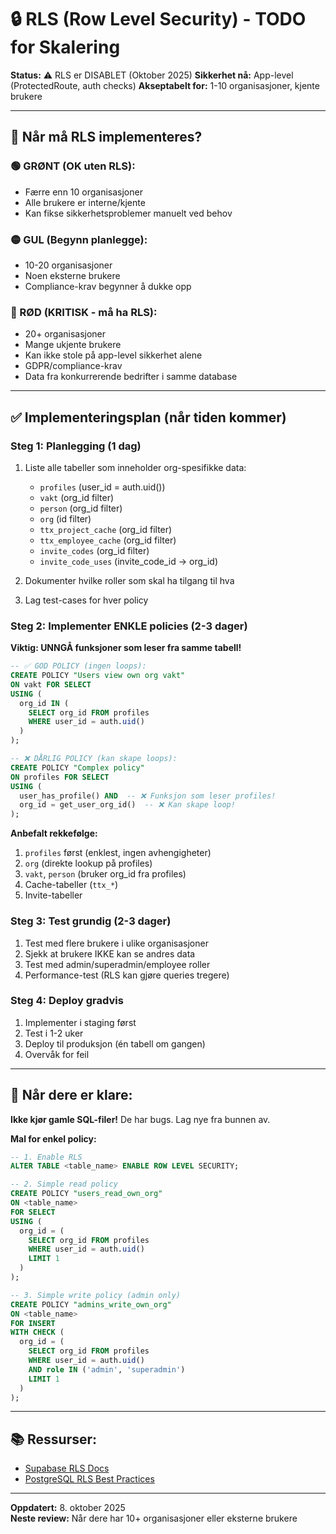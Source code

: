 # 🔒 RLS (Row Level Security) - TODO for Skalering

**Status:** ⚠️ RLS er DISABLET (Oktober 2025)
**Sikkerhet nå:** App-level (ProtectedRoute, auth checks)
**Akseptabelt for:** 1-10 organisasjoner, kjente brukere

---

## 📅 Når må RLS implementeres?

### 🟢 GRØNT (OK uten RLS):
- Færre enn 10 organisasjoner
- Alle brukere er interne/kjente
- Kan fikse sikkerhetsproblemer manuelt ved behov

### 🟡 GUL (Begynn planlegge):
- 10-20 organisasjoner
- Noen eksterne brukere
- Compliance-krav begynner å dukke opp

### 🔴 RØD (KRITISK - må ha RLS):
- 20+ organisasjoner
- Mange ukjente brukere
- Kan ikke stole på app-level sikkerhet alene
- GDPR/compliance-krav
- Data fra konkurrerende bedrifter i samme database

---

## ✅ Implementeringsplan (når tiden kommer)

### Steg 1: Planlegging (1 dag)
1. Liste alle tabeller som inneholder org-spesifikke data:
   - `profiles` (user_id = auth.uid())
   - `vakt` (org_id filter)
   - `person` (org_id filter)
   - `org` (id filter)
   - `ttx_project_cache` (org_id filter)
   - `ttx_employee_cache` (org_id filter)
   - `invite_codes` (org_id filter)
   - `invite_code_uses` (invite_code_id → org_id)

2. Dokumenter hvilke roller som skal ha tilgang til hva
3. Lag test-cases for hver policy

### Steg 2: Implementer ENKLE policies (2-3 dager)
**Viktig: UNNGÅ funksjoner som leser fra samme tabell!**

```sql
-- ✅ GOD POLICY (ingen loops):
CREATE POLICY "Users view own org vakt" 
ON vakt FOR SELECT 
USING (
  org_id IN (
    SELECT org_id FROM profiles 
    WHERE user_id = auth.uid()
  )
);

-- ❌ DÅRLIG POLICY (kan skape loops):
CREATE POLICY "Complex policy"
ON profiles FOR SELECT
USING (
  user_has_profile() AND  -- ❌ Funksjon som leser profiles!
  org_id = get_user_org_id()  -- ❌ Kan skape loop!
);
```

**Anbefalt rekkefølge:**
1. `profiles` først (enklest, ingen avhengigheter)
2. `org` (direkte lookup på profiles)
3. `vakt`, `person` (bruker org_id fra profiles)
4. Cache-tabeller (`ttx_*`)
5. Invite-tabeller

### Steg 3: Test grundig (2-3 dager)
1. Test med flere brukere i ulike organisasjoner
2. Sjekk at brukere IKKE kan se andres data
3. Test med admin/superadmin/employee roller
4. Performance-test (RLS kan gjøre queries tregere)

### Steg 4: Deploy gradvis
1. Implementer i staging først
2. Test i 1-2 uker
3. Deploy til produksjon (én tabell om gangen)
4. Overvåk for feil

---

## 🔧 Når dere er klare:

**Ikke kjør gamle SQL-filer!** De har bugs. Lag nye fra bunnen av.

**Mal for enkel policy:**
```sql
-- 1. Enable RLS
ALTER TABLE <table_name> ENABLE ROW LEVEL SECURITY;

-- 2. Simple read policy
CREATE POLICY "users_read_own_org"
ON <table_name>
FOR SELECT
USING (
  org_id = (
    SELECT org_id FROM profiles 
    WHERE user_id = auth.uid() 
    LIMIT 1
  )
);

-- 3. Simple write policy (admin only)
CREATE POLICY "admins_write_own_org"
ON <table_name>
FOR INSERT
WITH CHECK (
  org_id = (
    SELECT org_id FROM profiles 
    WHERE user_id = auth.uid() 
    AND role IN ('admin', 'superadmin')
    LIMIT 1
  )
);
```

---

## 📚 Ressurser:
- [Supabase RLS Docs](https://supabase.com/docs/guides/auth/row-level-security)
- [PostgreSQL RLS Best Practices](https://www.postgresql.org/docs/current/ddl-rowsecurity.html)

---

**Oppdatert:** 8. oktober 2025  
**Neste review:** Når dere har 10+ organisasjoner eller eksterne brukere


